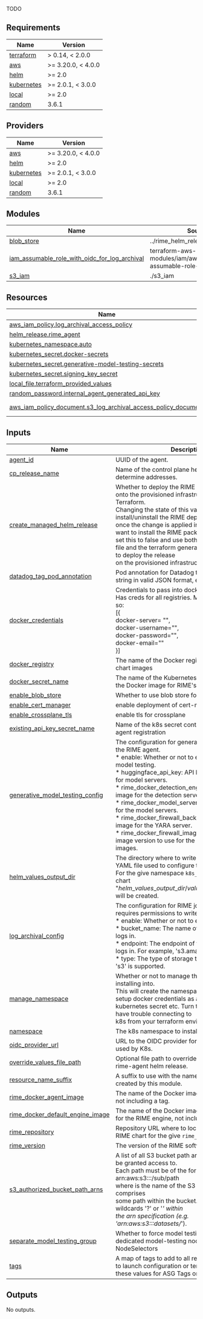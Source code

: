 TODO
<!-- BEGIN_TF_DOCS -->
## Requirements

| Name | Version |
|------|---------|
| <a name="requirement_terraform"></a> [terraform](#requirement\_terraform) | > 0.14, < 2.0.0 |
| <a name="requirement_aws"></a> [aws](#requirement\_aws) | >= 3.20.0, < 4.0.0 |
| <a name="requirement_helm"></a> [helm](#requirement\_helm) | >= 2.0 |
| <a name="requirement_kubernetes"></a> [kubernetes](#requirement\_kubernetes) | >= 2.0.1, < 3.0.0 |
| <a name="requirement_local"></a> [local](#requirement\_local) | >= 2.0 |
| <a name="requirement_random"></a> [random](#requirement\_random) | 3.6.1 |

## Providers

| Name | Version |
|------|---------|
| <a name="provider_aws"></a> [aws](#provider\_aws) | >= 3.20.0, < 4.0.0 |
| <a name="provider_helm"></a> [helm](#provider\_helm) | >= 2.0 |
| <a name="provider_kubernetes"></a> [kubernetes](#provider\_kubernetes) | >= 2.0.1, < 3.0.0 |
| <a name="provider_local"></a> [local](#provider\_local) | >= 2.0 |
| <a name="provider_random"></a> [random](#provider\_random) | 3.6.1 |

## Modules

| Name | Source | Version |
|------|--------|---------|
| <a name="module_blob_store"></a> [blob\_store](#module\_blob\_store) | ../rime_helm_release/blob_store | n/a |
| <a name="module_iam_assumable_role_with_oidc_for_log_archival"></a> [iam\_assumable\_role\_with\_oidc\_for\_log\_archival](#module\_iam\_assumable\_role\_with\_oidc\_for\_log\_archival) | terraform-aws-modules/iam/aws//modules/iam-assumable-role-with-oidc | ~> 3.0 |
| <a name="module_s3_iam"></a> [s3\_iam](#module\_s3\_iam) | ./s3_iam | n/a |

## Resources

| Name | Type |
|------|------|
| [aws_iam_policy.log_archival_access_policy](https://registry.terraform.io/providers/hashicorp/aws/latest/docs/resources/iam_policy) | resource |
| [helm_release.rime_agent](https://registry.terraform.io/providers/hashicorp/helm/latest/docs/resources/release) | resource |
| [kubernetes_namespace.auto](https://registry.terraform.io/providers/hashicorp/kubernetes/latest/docs/resources/namespace) | resource |
| [kubernetes_secret.docker-secrets](https://registry.terraform.io/providers/hashicorp/kubernetes/latest/docs/resources/secret) | resource |
| [kubernetes_secret.generative-model-testing-secrets](https://registry.terraform.io/providers/hashicorp/kubernetes/latest/docs/resources/secret) | resource |
| [kubernetes_secret.signing_key_secret](https://registry.terraform.io/providers/hashicorp/kubernetes/latest/docs/resources/secret) | resource |
| [local_file.terraform_provided_values](https://registry.terraform.io/providers/hashicorp/local/latest/docs/resources/file) | resource |
| [random_password.internal_agent_generated_api_key](https://registry.terraform.io/providers/hashicorp/random/3.6.1/docs/resources/password) | resource |
| [aws_iam_policy_document.s3_log_archival_access_policy_document](https://registry.terraform.io/providers/hashicorp/aws/latest/docs/data-sources/iam_policy_document) | data source |

## Inputs

| Name | Description | Type | Default | Required |
|------|-------------|------|---------|:--------:|
| <a name="input_agent_id"></a> [agent\_id](#input\_agent\_id) | UUID of the agent. | `string` | n/a | yes |
| <a name="input_cp_release_name"></a> [cp\_release\_name](#input\_cp\_release\_name) | Name of the control plane helm release to determine addresses. | `string` | `"rime"` | no |
| <a name="input_create_managed_helm_release"></a> [create\_managed\_helm\_release](#input\_create\_managed\_helm\_release) | Whether to deploy the RIME Agent Helm chart onto the provisioned infrastructure managed by Terraform.<br>  Changing the state of this variable will either install/uninstall the RIME deployment<br>  once the change is applied in Terraform. If you want to install the RIME package manually,<br>  set this to false and use both the custom values file and the terraform generated values YAML file to deploy the release<br>  on the provisioned infrastructure. | `bool` | `false` | no |
| <a name="input_datadog_tag_pod_annotation"></a> [datadog\_tag\_pod\_annotation](#input\_datadog\_tag\_pod\_annotation) | Pod annotation for Datadog tagging. Must be a string in valid JSON format, e.g. {"tag": "val"}. | `string` | `""` | no |
| <a name="input_docker_credentials"></a> [docker\_credentials](#input\_docker\_credentials) | Credentials to pass into docker image pull secrets. Has creds for all registries. Must be structured like so:<br>  [{<br>    docker-server= "",<br>    docker-username="",<br>    docker-password="",<br>    docker-email=""<br>  }] | `list(map(string))` | n/a | yes |
| <a name="input_docker_registry"></a> [docker\_registry](#input\_docker\_registry) | The name of the Docker registry that holds the chart images | `string` | `"docker.io"` | no |
| <a name="input_docker_secret_name"></a> [docker\_secret\_name](#input\_docker\_secret\_name) | The name of the Kubernetes secret used to pull the Docker image for RIME's backend services. | `string` | `"rimecreds"` | no |
| <a name="input_enable_blob_store"></a> [enable\_blob\_store](#input\_enable\_blob\_store) | Whether to use blob store for the agent. | `bool` | `false` | no |
| <a name="input_enable_cert_manager"></a> [enable\_cert\_manager](#input\_enable\_cert\_manager) | enable deployment of cert-manager | `bool` | `true` | no |
| <a name="input_enable_crossplane_tls"></a> [enable\_crossplane\_tls](#input\_enable\_crossplane\_tls) | enable tls for crossplane | `bool` | `true` | no |
| <a name="input_existing_api_key_secret_name"></a> [existing\_api\_key\_secret\_name](#input\_existing\_api\_key\_secret\_name) | Name of the k8s secret containing the API key for agent registration | `string` | `""` | no |
| <a name="input_generative_model_testing_config"></a> [generative\_model\_testing\_config](#input\_generative\_model\_testing\_config) | The configuration for generative model testing for the RIME agent.<br>    * enable:                                 Whether or not to enable generative model testing.<br>    * huggingface\_api\_key:                    API key to HuggingFace for model servers.<br>    * rime\_docker\_detection\_engine\_image      Docker image for the detection server.<br>    * rime\_docker\_model\_server\_image          Docker image for the model servers.<br>    * rime\_docker\_firewall\_backend\_image      Docker image for the YARA server.<br>    * rime\_docker\_firewall\_image\_version      Docker image version to use for the GAI model testing images. | <pre>object({<br>    enable                             = bool<br>    huggingface_api_key                = optional(string, "")<br>    rime_docker_detection_engine_image = optional(string, "robustintelligencehq/ri-firewall")<br>    rime_docker_model_server_image     = optional(string, "robustintelligencehq/firewall-model-server")<br>    rime_docker_firewall_backend_image = optional(string, "robustintelligencehq/firewall-backend")<br>    rime_docker_firewall_image_version = optional(string, "latest")<br>  })</pre> | <pre>{<br>  "enable": false<br>}</pre> | no |
| <a name="input_helm_values_output_dir"></a> [helm\_values\_output\_dir](#input\_helm\_values\_output\_dir) | The directory where to write the generated values YAML file used to configure the Helm release.<br>  For the give namespace `k8s_namespace`, a Helm chart "$helm\_values\_output\_dir/values\_$namespace.yaml"<br>  will be created. | `string` | `""` | no |
| <a name="input_log_archival_config"></a> [log\_archival\_config](#input\_log\_archival\_config) | The configuration for RIME job log archival. This requires permissions to write to an s3 bucket.<br>    * enable:                 Whether or not to enable log archival.<br>    * bucket\_name:            The name of the bucket to store logs in.<br>    * endpoint:               The endpoint of the bucket to store logs in. For example, 's3.amazonaws.com'.<br>    * type:                   The type of storage to use. Currently, only 's3' is supported. | <pre>object({<br>    enable      = bool<br>    bucket_name = string<br>    endpoint    = string<br>    type        = string<br>  })</pre> | <pre>{<br>  "bucket_name": "",<br>  "enable": false,<br>  "endpoint": "s3.amazonaws.com",<br>  "type": "s3"<br>}</pre> | no |
| <a name="input_manage_namespace"></a> [manage\_namespace](#input\_manage\_namespace) | Whether or not to manage the namespace we are installing into.<br>  This will create the namespace(if applicable), setup docker credentials as a<br>  kubernetes secret etc. Turn this flag off if you have trouble connecting to<br>  k8s from your terraform environment. | `bool` | `true` | no |
| <a name="input_namespace"></a> [namespace](#input\_namespace) | The k8s namespace to install the rime-agent into | `string` | n/a | yes |
| <a name="input_oidc_provider_url"></a> [oidc\_provider\_url](#input\_oidc\_provider\_url) | URL to the OIDC provider for IAM assumable roles used by K8s. | `string` | n/a | yes |
| <a name="input_override_values_file_path"></a> [override\_values\_file\_path](#input\_override\_values\_file\_path) | Optional file path to override values file for the rime-agent helm release. | `string` | `""` | no |
| <a name="input_resource_name_suffix"></a> [resource\_name\_suffix](#input\_resource\_name\_suffix) | A suffix to use with the names of resources created by this module. | `string` | n/a | yes |
| <a name="input_rime_docker_agent_image"></a> [rime\_docker\_agent\_image](#input\_rime\_docker\_agent\_image) | The name of the Docker image for the RIME agent, not including a tag. | `string` | `"robustintelligencehq/rime-agent"` | no |
| <a name="input_rime_docker_default_engine_image"></a> [rime\_docker\_default\_engine\_image](#input\_rime\_docker\_default\_engine\_image) | The name of the Docker image used as the default for the RIME engine, not including a tag. | `string` | `"robustintelligencehq/rime-testing-engine-dev"` | no |
| <a name="input_rime_repository"></a> [rime\_repository](#input\_rime\_repository) | Repository URL where to locate the requested RIME chart for the give `rime_version`. | `string` | n/a | yes |
| <a name="input_rime_version"></a> [rime\_version](#input\_rime\_version) | The version of the RIME software to be installed. | `string` | n/a | yes |
| <a name="input_s3_authorized_bucket_path_arns"></a> [s3\_authorized\_bucket\_path\_arns](#input\_s3\_authorized\_bucket\_path\_arns) | A list of all S3 bucket path arns of which RIME will be granted access to.<br>  Each path must be of the form:<br>      arn:aws:s3:::<BUCKET>/sub/path<br>  where <BUCKET> is the name of the S3 bucket and `sub/path` comprises<br>  some path within the bucket. You can also use wildcards '?' or '*' within<br>  the arn specification (e.g. 'arn:aws:s3:::datasets/*'). | `list(string)` | n/a | yes |
| <a name="input_separate_model_testing_group"></a> [separate\_model\_testing\_group](#input\_separate\_model\_testing\_group) | Whether to force model testing jobs to run on dedicated model-testing nodes, using NodeSelectors | `bool` | `true` | no |
| <a name="input_tags"></a> [tags](#input\_tags) | A map of tags to add to all resources. Tags added to launch configuration or templates override these values for ASG Tags only. | `map(string)` | `{}` | no |

## Outputs

No outputs.
<!-- END_TF_DOCS -->
